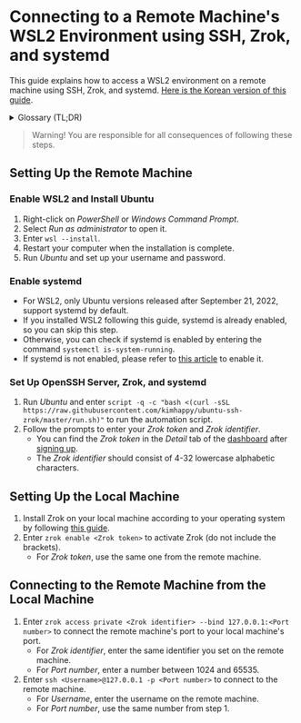 # Connecting to a Remote Machine's WSL2 Environment using SSH, Zrok, and systemd
This guide explains how to access a WSL2 environment on a remote machine using SSH, Zrok, and systemd. [Here is the Korean version of this guide](https://velog.io/@kimhappy/SSH%EB%A1%9C-WSL2%EC%97%90-%EC%A0%91%EC%86%8D%ED%95%98%EA%B8%B0).

<details>
<summary>Glossary (TL;DR)</summary>

### What is SSH?
- SSH is a remote access protocol that allows secure connections to other computers through TCP sockets.

### What is Tunneling?
- Tunneling is the transmission of data from one protocol through another protocol. We will use this to expose a local network TCP socket to the public network.
- Most tunneling services like Ngrok don't provide fixed addresses and port numbers on their free plans. [Zrok](https://zrok.io), which we'll use in this guide, has a slightly different connection method but provides a consistent way to connect.

### What is systemd?
- systemd is a system for managing the boot process and system services in Linux. We will register SSH and Zrok services with systemd to automatically open the server when WSL2 runs.

</details>

> Warning! You are responsible for all consequences of following these steps.

## Setting Up the Remote Machine
### Enable WSL2 and Install Ubuntu
1. Right-click on *PowerShell* or *Windows Command Prompt*.
2. Select *Run as administrator* to open it.
3. Enter `wsl --install`.
4. Restart your computer when the installation is complete.
5. Run *Ubuntu* and set up your username and password.

### Enable systemd
- For WSL2, only Ubuntu versions released after September 21, 2022, support systemd by default.
- If you installed WSL2 following this guide, systemd is already enabled, so you can skip this step.
- Otherwise, you can check if systemd is enabled by entering the command `systemctl is-system-running`.
- If systemd is not enabled, please refer to [this article](https://devblogs.microsoft.com/commandline/systemd-support-is-now-available-in-wsl) to enable it.

### Set Up OpenSSH Server, Zrok, and systemd
1. Run *Ubuntu* and enter `script -q -c "bash <(curl -sSL https://raw.githubusercontent.com/kimhappy/ubuntu-ssh-zrok/master/run.sh)"` to run the automation script.
2. Follow the prompts to enter your *Zrok token* and *Zrok identifier*.
    - You can find the *Zrok token* in the *Detail* tab of the [dashboard](https://api.zrok.io) after [signing up](https://myzrok.io).
    - The *Zrok identifier* should consist of 4-32 lowercase alphabetic characters.

## Setting Up the Local Machine
1. Install Zrok on your local machine according to your operating system by following [this guide](https://docs.zrok.io/docs/guides/install).
2. Enter `zrok enable <Zrok token>` to activate Zrok (do not include the brackets).
    - For *Zrok token*, use the same one from the remote machine.

## Connecting to the Remote Machine from the Local Machine
1. Enter `zrok access private <Zrok identifier> --bind 127.0.0.1:<Port number>` to connect the remote machine's port to your local machine's port.
    - For *Zrok identifier*, enter the same identifier you set on the remote machine.
    - For *Port number*, enter a number between 1024 and 65535.
2. Enter `ssh <Username>@127.0.0.1 -p <Port number>` to connect to the remote machine.
    - For *Username*, enter the username on the remote machine.
    - For *Port number*, use the same number from step 1.
